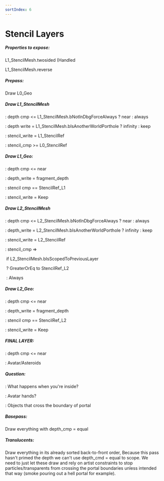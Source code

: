 ```yaml
---
sortIndex: 6
---
```


# Stencil Layers

##### Properties to expose:

L1_StencilMesh.twosided (Handled

L1_StencilMesh.reverse

##### Prepass:

Draw L0_Geo

##### Draw L1_StencilMesh

: depth cmp &lt;= L1_StencilMesh.bNotInDbgForceAlways ? near : always

: depth write = L1_StencilMesh.bIsAnotherWorldPorthole ? infinity : keep

: stencil_write = L1_StencilRef

: stencil_cmp >= L0_StencilRef

##### Draw L1_Geo:

: depth cmp &lt;= near

: depth_write = fragment_depth

: stencil cmp == StencilRef_L1

: stencil_write = Keep

##### Draw L2_StencilMesh

: depth cmp &lt;= L2_StencilMesh.bNotInDbgForceAlways ? near : always

: depth_write = L2_StencilMesh.bIsAnotherWorldPorthole ? infinity : keep

: stencil_write = L2_StencilRef

: stencil_cmp =>

​	if L2_StencilMesh.bIsScopedToPreviousLayer

​	? GreaterOrEq to StencilRef_L2

​	: Always

##### Draw L2_Geo:

: depth cmp &lt;= near

: depth_write = fragment_depth

: stencil cmp == StencilRef_L2

: stencil_write = Keep

##### FINAL LAYER:

: depth cmp &lt;= near

: Avatar/Asteroids

##### Question:

: What happens when you're inside?

: Avatar hands?

: Objects that cross the boundary of portal

##### Basepass:

Draw everything with depth_cmp = equal

##### Translucents:

Draw everything in its already sorted back-to-front order, Because this pass hasn't primed the depth we can't use depth_cmd = equal to scope. We need to just let these draw and rely on artist constraints to stop particles/transparents from crossing the portal boundaries unless intended that way (smoke pouring out a hell portal for example).
